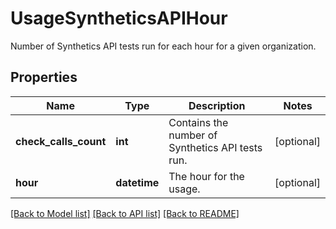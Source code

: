 # UsageSyntheticsAPIHour

Number of Synthetics API tests run for each hour for a given organization.

## Properties

| Name                  | Type         | Description                                      | Notes      |
| --------------------- | ------------ | ------------------------------------------------ | ---------- |
| **check_calls_count** | **int**      | Contains the number of Synthetics API tests run. | [optional] |
| **hour**              | **datetime** | The hour for the usage.                          | [optional] |

[[Back to Model list]](README.md#documentation-for-models) [[Back to API list]](README.md#documentation-for-api-endpoints) [[Back to README]](README.md)
